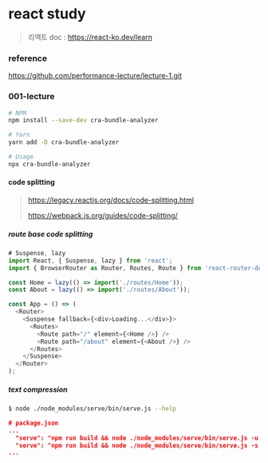 # react study

> 리액트 doc : https://react-ko.dev/learn

### reference

https://github.com/performance-lecture/lecture-1.git

### 001-lecture

```sh
# NPM
npm install --save-dev cra-bundle-analyzer

# Yarn
yarn add -D cra-bundle-analyzer

# Usage
npx cra-bundle-analyzer
```

#### code splitting

> https://legacy.reactjs.org/docs/code-splitting.html
>
> https://webpack.js.org/guides/code-splitting/

##### route base code splitting

```js
# Suspense, lazy
import React, { Suspense, lazy } from 'react';
import { BrowserRouter as Router, Routes, Route } from 'react-router-dom';

const Home = lazy(() => import('./routes/Home'));
const About = lazy(() => import('./routes/About'));

const App = () => (
  <Router>
    <Suspense fallback={<div>Loading...</div>}>
      <Routes>
        <Route path="/" element={<Home />} />
        <Route path="/about" element={<About />} />
      </Routes>
    </Suspense>
  </Router>
);
```
##### text compression

```sh
$ node ./node_modules/serve/bin/serve.js --help
```

```json 
# package.json
...
  "serve": "npm run build && node ./node_modules/serve/bin/serve.js -u -s build",
  "serve": "npm run build && node ./node_modules/serve/bin/serve.js -s build",
...
```